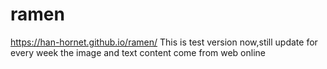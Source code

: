 # ramen
https://han-hornet.github.io/ramen/
This is test version now,still update for every week
the image and text content come from web online
